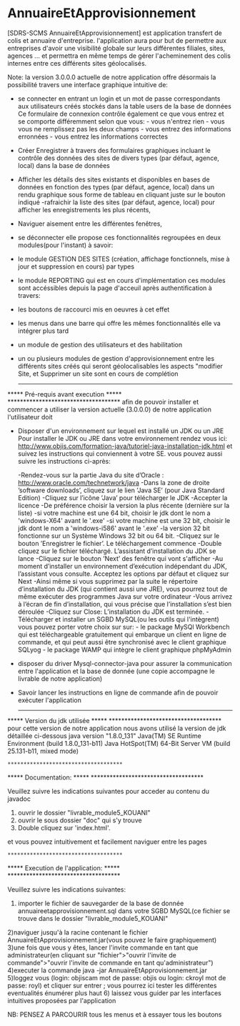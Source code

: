 # AnnuaireEtApprovisionnement
[SDRS-SCMS AnnuaireEtApprovisionnement] est  application transfert de colis et annuaire d'entreprise.  l'application   aura pour but de permettre aux entreprises d'avoir une visibilité globale sur leurs  différentes filiales, sites, agences ... et permettra  en même temps de gérer l'acheminement des colis internes entre ces différents sites géolocalisés.

Note: la version 3.0.0.0 actuelle de notre application offre désormais la possibilité travers une interface graphique intuitive de:
- se connecter en entrant un login et un mot de passe correspondants aux utilisateurs créés stockés dans la table users de la base de données
Ce formulaire de connexion contrôle également ce que vous entrez et se comporte différemment selon que vous:
       - vous n'entrez rien
       - vous vous ne remplissez pas les deux champs
       - vous entrez des informations erronnées
       - vous entrez les informations correctes 
-  Créer Enregistrer à travers des formulaires graphiques incluant le contrôle des données des sites de divers types (par défaut, agence, local) dans la base de données
- Afficher les détails des sites existants et disponibles en bases de données en fonction des types (par défaut, agence, local) dans un rendu graphique sous forme de tableau en cliquant juste sur le bouton indiqué
-rafraichir la liste des sites (par défaut, agence, local) pour afficher les enregistrements les plus récents,
- Naviguer aisement entre les différentes fenêtres,
- se déconnecter 
elle propose ces fonctionnalités regroupées en deux modules(pour l'instant) à savoir:
- le module GESTION DES SITES (création, affichage fonctionnels,  mise à jour et suppression  en cours) par types 
- le module REPORTING qui est en cours d'implémentation
ces modules sont accéssibles depuis la page d'acceuil après authentification à travers:
- les boutons de raccourci mis en oeuvres à cet effet
- les menus dans une barre qui offre les mêmes fonctionnalités
elle va intégrer plus tard
- un module de gestion des utilisateurs et des habilitation
- un ou plusieurs modules de gestion d'approvisionnement entre les différents sites créés qui seront géolocalisables
les aspects "modifier Site, et Supprimer un site sont en cours de complétion
	

	************************************
*****  	     Pré-requis avant execution		*****
	************************************
afin de pouvoir installer et commencer a utiliser la version actuelle (3.0.0.0) de notre application l'utilisateur doit
- Disposer d'un environnement sur lequel est installé un JDK ou un JRE
Pour installer le JDK ou JRE dans votre environnement rendez vous ici: http://www.objis.com/formation-java/tutoriel-java-installation-jdk.html
et suivez les instructions qui conviennent à votre SE.
vous pouvez aussi suivre les instructions ci-après:

	-Rendez-vous sur la partie Java du site d’Oracle : http://www.oracle.com/technetwork/java
	-Dans la zone de droite ’software downloads’, cliquez sur le lien ’Java SE’ (pour Java Standard Edition)
	-Cliquez sur l’icône ’Java’ pour télécharger le JDK
	-Accepter la licence
	-De préférence choisir la version la plus récente (dernière sur la liste)
		-si votre machine est une 64 bit, choisir le jdk dont le nom a 'windows-X64' avant le '.exe'
		-si votre machine est une 32 bit, choisir le jdk dont le nom a 'windows-i586' avant le '.exe'
		-la version 32 bit fonctionne sur un Système Windows 32 bit ou 64 bit.
	-Cliquez sur le bouton ’Enregistrer le fichier’. Le téléchargement commence
	-Double cliquez sur le fichier téléchargé. L’assistant d’installation du JDK se lance
	-Cliquez sur le bouton ’Next’ des fenêtre qui vont s'afficher
	-Au moment d’installer un environnement d’exécution indépendant du JDK, l’assistant vous consulte. Acceptez les options par défaut et cliquez sur Next
	-Ainsi même si vous supprimez par la suite le répertoire d’installation du JDK (qui contient aussi une JRE), vous pourrez tout de même exécuter des programmes Java sur votre ordinateur
	-Vous arrivez à l’écran de fin d’installation, qui vous précise que l’installation s’est bien déroulée 
	-Cliquez sur Close: L’installation du JDK est terminée. 
-Télécharger et installer un SGBD MySQL(ou les outils qui l'intègrent)
     vous pouvez porter votre choix sur sur:
       - le package MySQl Workbench qui est téléchargeable gratuitement qui embarque un client en ligne de commande, 
         et qui peut aussi être synchronisé avec le client graphique SQLyog
       - le package WAMP qui intègre le client graphique phpMyAdmin

- disposer du driver Mysql-connector-java pour assurer la communication entre l'application et la base de donnée
(une copie accompagne le livrable de notre application)

- Savoir lancer les instructions en ligne de commande afin de pouvoir exécuter l'application
   
     

	************************************
*****  		Version du jdk utilisée	  	*****
	************************************
pour cette version de notre application nous avons utilisé la version de jdk détaillée ci-dessous
java version "1.8.0_131"
Java(TM) SE Runtime Environment (build 1.8.0_131-b11)
Java HotSpot(TM) 64-Bit Server VM (build 25.131-b11, mixed mode)



	************************************
*****  	Documentation:			  	*****
	************************************

Veuillez suivre les indications suivantes pour acceder au contenu du javadoc 

1) ouvrir le dossier "livrable_module5_KOUANI" 
2) ouvrir le sous dossier "doc" qui s'y trouve
2) Double cliquez sur 'index.html'.

et vous pouvez intuitivement et facilement naviguer entre les pages

	
	************************************
***** 	Execution de l'application:    		*****
	************************************


Veuillez suivre les indications suivantes:
1) importer le fichier de sauvegarder de la base de donnée annuaireetapprovisionnement.sql dans votre SGBD MySQL(ce fichier se trouve dans le dossier
   "livrable_module5_KOUANI" 

2)naviguer jusqu'à la racine contenant le fichier AnnuaireEtApprovisionnement.jar(vous pouvez le faire graphiquement)
3)une fois que vous y êtes, lancer l'invite commande en tant que administrateur(en cliquant sur "fichier">"ouvrir l'invite de commande">"ouvrir l'invite de commande en tant qu'administrateur")
4)executer la commande java -jar AnnuaireEtApprovisionnement.jar
5)loggez vous (login: objiscam mot de passe: objis ou login: ckroyl mot de passe: royl) et cliquer sur entrer ; vous pourrez ici tester les différentes eventualités énumérer plus haut
6) laissez vous guider par les interfaces intuitives  proposées par l'application

NB: PENSEZ A PARCOURIR tous les menus et à essayer tous les boutons

